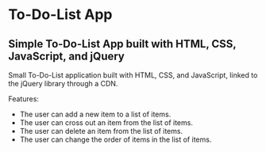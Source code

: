 # To-Do-List App

## Simple To-Do-List App built with HTML, CSS, JavaScript, and jQuery

Small To-Do-List application built with HTML, CSS, and JavaScript, 
linked to the jQuery library through a CDN.

Features:

- The user can add a new item to a list of items.
- The user can cross out an item from the list of items.
- The user can delete an item from the list of items.
- The user can change the order of items in the list of items.